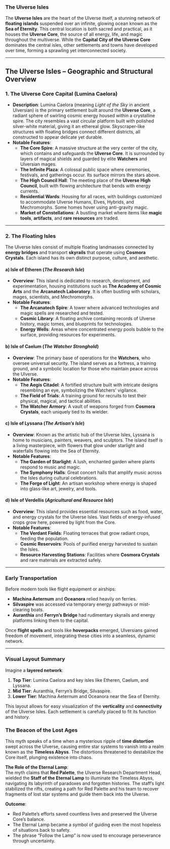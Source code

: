 ### **The Ulverse Isles**

The **Ulverse Isles** are the heart of the Ulverse itself, a stunning network of **floating islands** suspended over an infinite, glowing ocean known as the **Sea of Eternity**. This central location is both sacred and practical, as it houses the **Ulverse Core**, the source of all energy, life, and magic throughout the multiverse. While the **Capital City of the Ulverse Core** dominates the central isles, other settlements and towns have developed over time, forming a sprawling yet interconnected society.

---

## **The Ulverse Isles – Geographic and Structural Overview**

### 1. **The Ulverse Core Capital (Lumina Caelora)**

- **Description**: Lumina Caelora (meaning _Light of the Sky_ in ancient Ulversian) is the primary settlement built around the **Ulverse Core**, a radiant sphere of swirling cosmic energy housed within a crystalline spire. The city resembles a vast circular platform built with polished silver-white material, giving it an ethereal glow. Skyscraper-like structures with floating bridges connect different districts, all constructed to appear delicate yet durable.
- **Notable Features**:
  - **The Core Spire**: A massive structure at the very center of the city, which contains and safeguards the **Ulverse Core**. It is surrounded by layers of magical shields and guarded by elite **Watchers** and Ulversian mages.
  - **The Infinite Plaza**: A colossal public space where ceremonies, festivals, and gatherings occur. Its surface mirrors the stars above.
  - **The High Council Hall**: The meeting place of the **Ulverse High Council**, built with flowing architecture that bends with energy currents.
  - **Residential Wards**: Housing for all races, with buildings customized to accommodate Ulverse Humans, Elves, Hybrids, and Mechromorphs. Some homes hover using anti-gravity magic.
  - **Market of Constellations**: A bustling market where items like **magic tools**, **artifacts**, and **rare resources** are traded.

---

### 2. **The Floating Isles**

The Ulverse Isles consist of multiple floating landmasses connected by **energy bridges** and transport **skyrails** that operate using **Cosmora Crystals**. Each island has its own distinct purpose, culture, and aesthetic.

#### a) **Isle of Etheren** (_The Research Isle_)

- **Overview**: This island is dedicated to research, development, and experimentation, housing institutions such as **The Academy of Cosmic Arts** and the **Arcanatech Laboratory**. It is often bustling with scholars, mages, scientists, and Mechromorphs.
- **Notable Features**:
  - **The Arcanatech Spire**: A tower where advanced technologies and magic spells are researched and tested.
  - **Cosmic Library**: A floating archive containing records of Ulverse history, magic tomes, and blueprints for technologies.
  - **Energy Wells**: Areas where concentrated energy pools bubble to the surface, providing resources for experiments.

#### b) **Isle of Caelum** (_The Watcher Stronghold_)

- **Overview**: The primary base of operations for the **Watchers**, who oversee universal security. The island serves as a fortress, a training ground, and a symbolic location for those who maintain peace across the Ulverse.
- **Notable Features**:
  - **The Aegis Citadel**: A fortified structure built with intricate designs resembling an eye, symbolizing the Watchers' vigilance.
  - **The Field of Trials**: A training ground for recruits to test their physical, magical, and tactical abilities.
  - **The Watcher Armory**: A vault of weapons forged from **Cosmora Crystals**, each uniquely tied to its wielder.

#### c) **Isle of Lyssana** (_The Artisan’s Isle_)

- **Overview**: Known as the artistic hub of the Ulverse Isles, Lyssana is home to musicians, painters, weavers, and sculptors. The island itself is a living masterpiece, with flowers that glow under starlight and waterfalls flowing into the Sea of Eternity.
- **Notable Features**:
  - **The Garden of Starlight**: A lush, enchanted garden where plants respond to music and magic.
  - **The Symphony Halls**: Great concert halls that amplify music across the Isles during cultural celebrations.
  - **The Forge of Light**: An artisan workshop where energy is shaped into glass-like art, jewelry, and tools.

#### d) **Isle of Verdellis** (_Agricultural and Resource Isle_)

- **Overview**: This island provides essential resources such as food, water, and energy crystals for the Ulverse Isles. Vast fields of energy-infused crops grow here, powered by light from the Core.
- **Notable Features**:
  - **The Verdant Fields**: Floating terraces that grow radiant crops, feeding the population.
  - **Cosmic Reservoirs**: Pools of purified energy harvested to sustain the Isles.
  - **Resource Harvesting Stations**: Facilities where **Cosmora Crystals** and rare materials are extracted safely.

---

### **Early Transportation**

Before modern tools like flight equipment or airships:

- **Machina Aeternum** and **Oceanora** relied heavily on ferries.
- **Silvaspire** was accessed via temporary energy pathways or mist-clearing boats.
- **Auranthia** and **Ferryn’s Bridge** had rudimentary skyrails and energy platforms linking them to the capital.

Once **flight spells** and tools like **hoverpacks** emerged, Ulversians gained freedom of movement, integrating these cities into a seamless, dynamic network.

---

### **Visual Layout Summary**

Imagine a **layered network**:

1. **Top Tier**: Lumina Caelora and key isles like Etheren, Caelum, and Lyssana.
2. **Mid Tier**: Auranthia, Ferryn’s Bridge, Silvaspire.
3. **Lower Tier**: Machina Aeternum and Oceanora near the Sea of Eternity.

This layout allows for easy visualization of the **verticality** and **connectivity** of the Ulverse Isles. Each settlement is carefully placed to fit its function and history.

### **The Beacon of the Lost Ages**

This myth speaks of a time when a mysterious ripple of **time distortion** swept across the Ulverse, causing entire star systems to vanish into a realm known as the **Timeless Abyss**. The distortions threatened to destabilize the Core itself, plunging existence into chaos.

**The Role of the Eternal Lamp**:  
The myth claims that **Red Palette**, the Ulverse Research Department Head, wielded the **Staff of the Eternal Lamp** to illuminate the Timeless Abyss, navigating its labyrinth of paradoxes and forgotten histories. The staff’s light stabilized the rifts, creating a path for Red Palette and his team to recover fragments of lost star systems and guide them back into the Ulverse.

**Outcome**:

- Red Palette’s efforts saved countless lives and preserved the Ulverse Core’s balance.
- The Eternal Lamp became a symbol of guiding even the most hopeless of situations back to safety.
- The phrase “Follow the Lamp” is now used to encourage perseverance through uncertainty.
